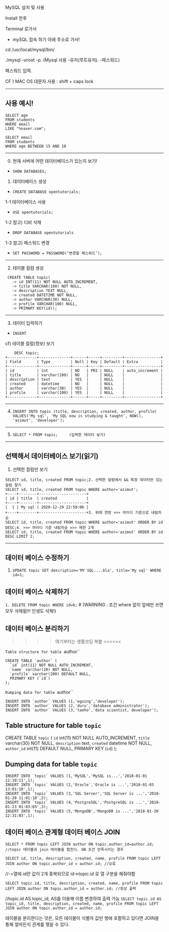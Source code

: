 MySQL  설치 및 사용

Install 한후

Terminal 로가서

- mySQL 접속 하기 아래 주소로 가서! 

cd /usr/local/mysql/bin/ 

./mysql -uroot -p.     (Mysql 사용    -유저(루트유저). -패스워드) 

패스워드 입력.  

CF ) MAC OS 대문자 사용 : shift + caps lock 
___
## 사용 예시!
```
SELECT age
FROM students
WHERE email
LIKE "%naver.com";
```
```
SELECT email
FROM students
WHERE age BETWEEN 15 AND 18
```

___
0. 현재 서버에 어떤 데이터베이스가 있는지 보기!
- `SHOW DATABASES;`

1. 데이터베이스 생성
- `CREATE DATABASE opentutorials;`

 1-1 데이터베이스 사용
- `USE opentutorials;`

1-2 참고) 디비 삭제
- `DROP DATABASE opentutorials`

1-3 참고) 패스워드 변경
- `SET PASSWORD = PASSWORD(‘변경할 패스워드’);`
___
 2. 테이블 컬럼 생성  
 ```
  CREATE TABLE topic(
    -> id INT(11) NOT NULL AUTO_INCREMENT,
    -> title VARCHAR(100) NOT NULL,
    -> description TEXT NULL,
    -> created DATETIME NOT NULL,
    -> author VARCHAR(30) NULL,
    -> profile VARCHAR(100) NULL,
    -> PRIMARY KEY(id));        
 ```
 ___
 3. 데이터 입력하기 
 - `INSERT`
 
cf) 테이블 컬럼(정보) 보기 
```
    DESC topic; 
+-------------+--------------+------+-----+---------+----------------+
| Field       | Type         | Null | Key | Default | Extra          |
+-------------+--------------+------+-----+---------+----------------+
| id          | int          | NO   | PRI | NULL    | auto_increment |
| title       | varchar(100) | NO   |     | NULL    |                |
| description | text         | YES  |     | NULL    |                |
| created     | datetime     | NO   |     | NULL    |                |
| author      | varchar(30)  | YES  |     | NULL    |                |
| profile     | varchar(100) | YES  |     | NULL    |                |
+-------------+--------------+------+-----+---------+----------------+
```
___
 4. `INSERT INTO topic (title, description, created, author, profile) VALUES('My sql', 'My SQL now is studying & taught', NOW(), 'azimut', 'developer');`
___
 5. `SELECT * FROM topic;     (입력한 데이터 보기)`
___

##  선택해서 데이터베이스 보기(읽기)

1. 선택한 컬럼만 보기
```
SELECT id, title, created FROM topic;2. 선택한 칼럼에서 && 특정 데이터만 있는 칼럼 찾기
SELECT id, title, created FROM topic WHERE author='azimut';
+----+--------+---------------------+
| id | title  | created             |
+----+--------+---------------------+
|  1 | My sql | 2020-12-29 22:50:06 |
+----+--------+---------------------+3. 위에 연장 >>> 아이디 기준으로 내림차순   
SELECT id, title, created FROM topic WHERE author='azimut' ORDER BY id DESC;4. >>> 아이디 기준 내림차순 >>> 제한 2개 
SELECT id, title, created FROM topic WHERE author='azimut' ORDER BY id DESC LIMIT 2;
```
---
## 데이터 베이스 수정하기 
1. `UPDATE topic SET description='MY SQL....bla', title='My sql' WHERE id=1;`


## 데이터 베이스 삭제하기 

`1. DELETE FROM topic WHERE id=6;`   # (WARNING : 조건 where 없이 앞에만 쓰면 모두 삭제됨!!! 인생도 삭제!)

## 데이터 베이스 분리하기

>>>> 여기부터는 생활코딩 복붙 <<<<<<

`Table structure for table `author``
 
``` 
CREATE TABLE `author` (
  `id` int(11) NOT NULL AUTO_INCREMENT,
  `name` varchar(20) NOT NULL,
  `profile` varchar(200) DEFAULT NULL,
  PRIMARY KEY (`id`)
);
```


`Dumping data for table `author``

``` 
INSERT INTO `author` VALUES (1,'egoing','developer');
INSERT INTO `author` VALUES (2,'duru','database administrator');
INSERT INTO `author` VALUES (3,'taeho','data scientist, developer');
```


## Table structure for table `topic`
 
CREATE TABLE `topic` (
  `id` int(11) NOT NULL AUTO_INCREMENT,
  `title` varchar(30) NOT NULL,
  `description` text,
  `created` datetime NOT NULL,
  `author_id` int(11) DEFAULT NULL,
  PRIMARY KEY (`id`)
);
 

## Dumping data for table `topic`

``` 
INSERT INTO `topic` VALUES (1,'MySQL','MySQL is...','2018-01-01 12:10:11',1);
INSERT INTO `topic` VALUES (2,'Oracle','Oracle is ...','2018-01-03 13:01:10',1);
INSERT INTO `topic` VALUES (3,'SQL Server','SQL Server is ...','2018-01-20 11:01:10',2);
INSERT INTO `topic` VALUES (4,'PostgreSQL','PostgreSQL is ...','2018-01-23 01:03:03',3);
INSERT INTO `topic` VALUES (5,'MongoDB','MongoDB is ...','2018-01-30 12:31:03',1);
```

## 데이터 베이스 관계형 데이터 베이스 JOIN 
`SELECT * FROM topic LEFT JOIN author ON topic.author_id=author.id; //topic 테이블과 join 테이블을 합친다. ON 조건 만족시키는 경우`


`SELECT id, title, description, created, name, profile FROM topic LEFT JOIN author ON topic.author_id = author.id; //오류`

//->열에 id란 값이 2개 중복되므로 id->topic.id 로 열 구분을 해줘야함

`SELECT topic.id, title, description, created, name, profile FROM topic LEFT JOIN author ON topic.author_id = author.id; //정상 출력`

//topic.id AS topic_id, AS를 이용해 이름 변경하여 출력 가능
`SELECT topic.id AS topic_id, title, description, created, name, profile FROM topic LEFT JOIN author ON topic.author_id = author.id; `

테이블을 분리한다는 것은, 모든 테이블이 식별자 값만 행에 포함하고 있다면 JOIN을 통해 얼마든지 관계를 맺을 수 있다.

        

